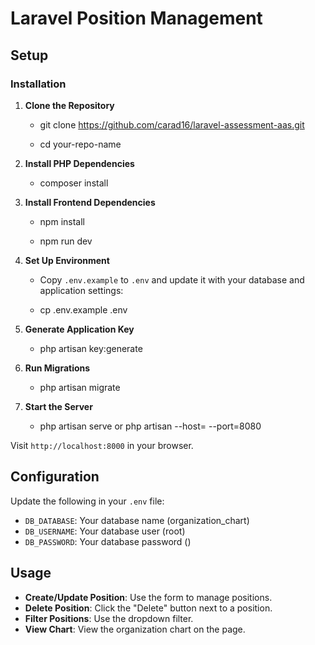 # Laravel Position Management

## Setup

### Installation

1. **Clone the Repository**

    - git clone https://github.com/carad16/laravel-assessment-aas.git

    - cd your-repo-name

2. **Install PHP Dependencies**

    - composer install

3. **Install Frontend Dependencies**
    - npm install
        
    - npm run dev

4. **Set Up Environment**
    - Copy `.env.example` to `.env` and update it with your database and application settings:

    - cp .env.example .env

5. **Generate Application Key**
    - php artisan key:generate

6. **Run Migrations**
    - php artisan migrate

7. **Start the Server**
    - php artisan serve or php artisan --host= --port=8080

Visit `http://localhost:8000` in your browser.

## Configuration

Update the following in your `.env` file:

- `DB_DATABASE`: Your database name (organization_chart)
- `DB_USERNAME`: Your database user (root)
- `DB_PASSWORD`: Your database password ()

## Usage

- **Create/Update Position**: Use the form to manage positions.
- **Delete Position**: Click the "Delete" button next to a position.
- **Filter Positions**: Use the dropdown filter.
- **View Chart**: View the organization chart on the page.
